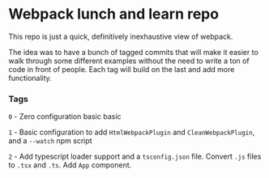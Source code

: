 # Webpack lunch and learn repo

This repo is just a quick, definitively inexhaustive view of webpack.

The idea was to have a bunch of tagged commits that will make it easier to walk through some different examples without the need to write a ton of code in front of people. Each tag will build on the last and add more functionality.

### Tags

`0` - Zero configuration basic basic

`1` - Basic configuration to add `HtmlWebpackPlugin` and `CleanWebpackPlugin`, and a `--watch` npm script

`2` - Add typescript loader support and a `tsconfig.json` file. Convert `.js` files to `.tsx` and `.ts`. Add `App` component.
